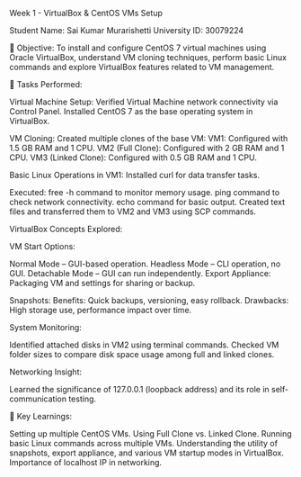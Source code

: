 Week 1  - VirtualBox & CentOS VMs Setup

Student Name: Sai Kumar Murarishetti
University ID: 30079224

🔹 Objective:
To install and configure CentOS 7 virtual machines using Oracle VirtualBox, understand VM cloning techniques, perform basic Linux commands and explore VirtualBox features related to VM management.

🔹 Tasks Performed:

Virtual Machine Setup:
Verified Virtual Machine network connectivity via Control Panel.
Installed CentOS 7 as the base operating system in VirtualBox.

VM Cloning:
Created multiple clones of the base VM:
VM1: Configured with 1.5 GB RAM and 1 CPU.
VM2 (Full Clone): Configured with 2 GB RAM and 1 CPU.
VM3 (Linked Clone): Configured with 0.5 GB RAM and 1 CPU.


Basic Linux Operations in VM1:
Installed curl for data transfer tasks.


Executed:
free -h command to monitor memory usage.
ping command to check network connectivity.
echo command for basic output.
Created text files and transferred them to VM2 and VM3 using SCP commands.

VirtualBox Concepts Explored:

VM Start Options:

Normal Mode – GUI-based operation.
Headless Mode – CLI operation, no GUI.
Detachable Mode – GUI can run independently.
Export Appliance: Packaging VM and settings for sharing or backup.

Snapshots:
Benefits: Quick backups, versioning, easy rollback.
Drawbacks: High storage use, performance impact over time.

System Monitoring:

Identified attached disks in VM2 using terminal commands.
Checked VM folder sizes to compare disk space usage among full and linked clones.

Networking Insight:

Learned the significance of 127.0.0.1 (loopback address) and its role in self-communication testing.


🔹 Key Learnings:

Setting up multiple CentOS VMs.
Using Full Clone vs. Linked Clone.
Running basic Linux commands across multiple VMs.
Understanding the utility of snapshots, export appliance, and various VM startup modes in VirtualBox.
Importance of localhost IP in networking.
